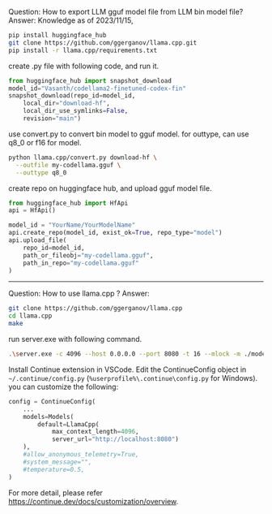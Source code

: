 Question: How to export LLM gguf model file from LLM bin model file?
Answer:
Knowledge as of 2023/11/15,
```bash
pip install huggingface_hub
git clone https://github.com/ggerganov/llama.cpp.git
pip install -r llama.cpp/requirements.txt
```

create .py file with following code, and run it.
```py
from huggingface_hub import snapshot_download
model_id="Vasanth/codellama2-finetuned-codex-fin"
snapshot_download(repo_id=model_id, 
    local_dir="download-hf",
    local_dir_use_symlinks=False, 
    revision="main")
```

use convert.py to convert bin model to gguf model. for outtype, can use q8_0 or f16 for model.
```bash
python llama.cpp/convert.py download-hf \
  --outfile my-codellama.gguf \
  --outtype q8_0
```

create repo on huggingface hub, and upload gguf model file.
```py
from huggingface_hub import HfApi
api = HfApi()

model_id = "YourName/YourModelName"
api.create_repo(model_id, exist_ok=True, repo_type="model")
api.upload_file(
    repo_id=model_id,
    path_or_fileobj="my-codellama.gguf",
    path_in_repo="my-codellama.gguf"
)
```

---
Question: How to use llama.cpp ?
Answer:

```bash
git clone https://github.com/ggerganov/llama.cpp
cd llama.cpp
make
```

run server.exe with following command.
```bash
.\server.exe -c 4096 --host 0.0.0.0 --port 8080 -t 16 --mlock -m ./models/deepseek-coder-6.7b-instruct.gguf
```

Install Continue extension in VSCode. Edit the ContinueConfig object 
in `~/.continue/config.py` (`%userprofile%\.continue\config.py` for Windows).
you can customize the following: 
```python
config = ContinueConfig(
    ...
    models=Models(
        default=LlamaCpp(
            max_context_length=4096,
            server_url="http://localhost:8080")
    ),
    #allow_anonymous_telemetry=True,
    #system_message="",
    #temperature=0.5,
)
```

For more detail, please refer https://continue.dev/docs/customization/overview.